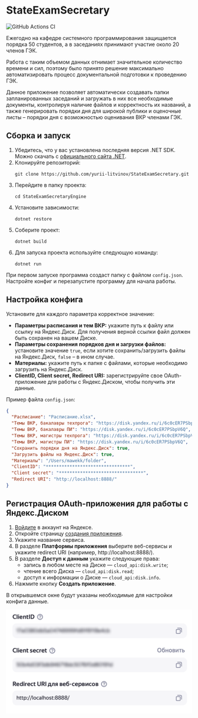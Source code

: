 # StateExamSecretary

![GitHub Actions CI](https://github.com/yurii-litvinov/StateExamSecretary/actions/workflows/ci.yml/badge.svg)

Ежегодно на кафедре системного программирования защищается порядка 50 студентов, а в заседаниях принимают участие около
20 членов ГЭК.

Работа с таким объемом данных отнимает значительное количество времени и сил, поэтому было принято решение максимально
автоматизировать процесс документальной подготовки к проведению ГЭК.

Данное приложение позволяет автоматически создавать папки запланированных заседаний и загружать в них все необходимые
документы, контролируя наличие файлов и корректность их названий, а также генерировать порядки дня для широкой публики и
оценочные листы – порядки дня с возможностью оценивания ВКР членами ГЭК.

## Сборка и запуск

1. Убедитесь, что у вас установлена последняя версия .NET SDK. Можно скачать с [официального сайта
   .NET](https://dotnet.microsoft.com/en-us/download/dotnet).
2. Клонируйте репозиторий:
   ```shell
   git clone https://github.com/yurii-litvinov/StateExamSecretary.git
   ```
3. Перейдите в папку проекта:
   ```shell
   cd StateExamSecretaryEngine
   ```
4. Установите зависимости:
   ```shell
   dotnet restore
   ```
5. Соберите проект:
   ```shell
   dotnet build
   ```
6. Для запуска проекта используйте следующую команду:
   ```shell
   dotnet run
   ```

При первом запуске программа создаст папку с файлом ```config.json```. Настройте конфиг и перезапустите программу для
начала работы.

## Настройка конфига

Установите для каждого параметра корректное значение:

* **Параметры расписания и тем ВКР:** укажите путь к файлу или ссылку на Яндекс.Диск. Для получения верной ссылки файл
  должен быть сохранен на вашем Диске.
* **Параметры сохранения порядков дня и загрузки файлов:** установите значение ```true```, если хотите
  сохранить/загрузить
  файлы на Яндекс.Диск, ```false``` – в ином случае.
* **Материалы:** укажите путь к папке с файлами, которые необходимо загрузить на Яндекс.Диск.
* **ClientID, Client secret, Redirect URI:** зарегистрируйте свое OAuth-приложение для работы с Яндекс.Диском, чтобы
  получить эти данные.

Пример файла ```config.json```:

```json
{
  "Расписание": "Расписание.xlsx",
  "Темы ВКР, бакалавры техпрога": "https://disk.yandex.ru/i/6c0cER7PSbpV6Q",
  "Темы ВКР, бакалавры ПИ": "https://disk.yandex.ru/i/6c0cER7PSbpV6Q",
  "Темы ВКР, магистры техпрога": "https://disk.yandex.ru/i/6c0cER7PSbpV6Q",
  "Темы ВКР, магистры ПИ": "https://disk.yandex.ru/i/6c0cER7PSbpV6Q",
  "Сохранить порядки дня на Яндекс.Диск": true,
  "Загрузить файлы на Яндекс.Диск": true,
  "Материалы": "/Users/mawekk/folder",
  "ClientID": "********************************",
  "Client secret": "********************************",
  "Redirect URI": "http://localhost:8888/"
}
```

## Регистрация OAuth-приложения для работы с Яндекс.Диском

1. [Войдите](https://id.yandex.ru/) в аккаунт на Яндексе.
2. Откройте страницу [создания приложения](https://oauth.yandex.ru/client/new/).
3. Укажите название сервиса.
4. В разделе **Платформы приложения** выберите веб-сервисы и укажите redirect URI (например, http://localhost:8888/).
5. В разделе **Доступ к данным** укажите следующие права:
    * запись в любом месте на Диске — ```cloud_api:disk.write```;
    * чтение всего Диска — ```cloud_api:disk.read```;
    * доступ к информации о Диске — ```cloud_api:disk.info```.
6. Нажмите кнопку **Создать приложение**.

В открывшемся окне будут указаны необходимые для настройки конфига данные.

![img.png](img.png)